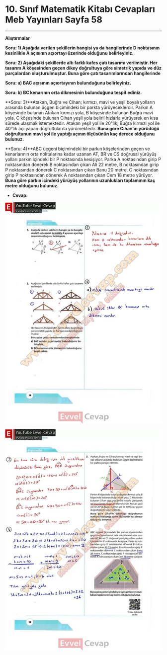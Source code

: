 # 10. Sınıf Matematik Kitabı Cevapları Meb Yayınları Sayfa 58

---

**Alıştırmalar**

**Soru: 1) Aşağıda verilen şekillerin hangisi ya da hangilerinde D noktasının kesinlikle A açısının açıortayı üzerinde olduğunu belirleyiniz.**

**Soru: 2) Aşağıdaki şekillerde altı farklı kafes çatı tasarımı verilmiştir. Her tasarım A köşesinden geçen dikey doğrultuya göre simetrik yapıda ve düz parçalardan oluşturulmuştur. Buna göre çatı tasarımlarından hangilerinde**

**Soru: a) BAC açısının açıortayının bulunduğunu belirleyiniz.**

**Soru: b) BC kenarının orta dikmesinin bulunduğunu tespit ediniz.**

**Soru: 3)**Atakan, Buğra ve Cihan; kırmızı, mavi ve yeşil boyalı yolların arasında bulunan üçgen biçimindeki bir parkta yürüyeceklerdir. Parkın A köşesinde bulunan Atakan kırmızı yola, B köşesinde bulunan Buğra mavi yola, C köşesinde bulunan Cihan yeşil yola belirli hızlarla yürüyerek en kısa sürede ulaşmak istemektedir. Atakan yeşil yol ile 20°lik, Buğra kırmızı yol ile 40°lik açı yapan doğrultularda yürümektedir. **Buna göre Cihan’ın yürüdüğü doğrultunun mavi yol ile yaptığı açının ölçüsünün kaç derece olduğunu bulunuz.**

**Soru: 4)**ABC üçgeni biçimindeki bir parkın köşelerinden geçen ve kenarlarının orta noktalarına kadar uzanan AT, BR ve CS doğrusal yürüyüş yolları parkın içindeki bir P noktasında kesişiyor. Parka A noktasından girip P noktasından dönerek B noktasından çıkan Ali 22 metre, B noktasından girip P noktasından dönerek C noktasından çıkan Banu 20 metre, C noktasından girip P noktasından dönerek A noktasından çıkan Cem 18 metre yürüyor. **Buna göre parkın içindeki yürüyüş yollarının uzunlukları toplamının kaç metre olduğunu bulunuz.**

-   **Cevap**:

![Image 1](./image_1.webp)

![Image 2](./image_2.webp)